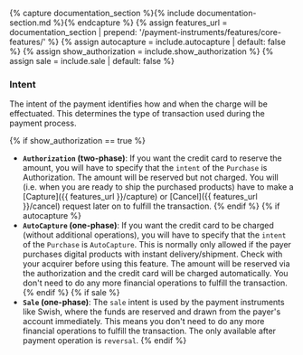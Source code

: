 {% capture documentation_section %}{% include documentation-section.md %}{%
endcapture %}
{% assign features_url = documentation_section | prepend: '/payment-instruments/features/core-features/' %}
{% assign autocapture = include.autocapture | default: false %}
{% assign show_authorization = include.show_authorization %}
{% assign sale = include.sale | default: false %}

### Intent

The intent of the payment identifies how and when the charge will be
effectuated. This determines the type of transaction used during the payment
process.

{% if show_authorization == true %}

*   **`Authorization` (two-phase)**: If you want the credit card to reserve the
    amount, you will have to specify that the `intent` of the `Purchase` is
    Authorization. The amount will be reserved but not charged.
    You will (i.e. when you are ready to ship the purchased products) have to
    make a [Capture]({{ features_url }}/capture) or [Cancel]({{ features_url }}/cancel) request later on to fulfill
    the transaction.
{% endif %}
{% if autocapture %}
*   **`AutoCapture` (one-phase)**: If you want the credit card to be charged
    (without additional operations), you will have to specify that the
    `intent` of the `Purchase` is `AutoCapture`. This is normally only allowed if
    the payer purchases digital products with instant delivery/shipment.
    Check with your acquirer before using this feature. The amount will be
    reserved via the authorization and the credit card will be charged
    automatically. You don't need to do any more financial
    operations to fulfill the transaction.
{% endif %}
{% if sale %}
*   **`Sale` (one-phase)**: The `sale` intent is used by the payment instruments
    like Swish, where the funds are reserved and drawn from the payer's account
    immediately. This means you don't need to do any more financial operations to
    fulfill the transaction. The only available after payment operation is
    `reversal`.
{% endif %}
